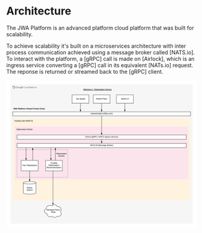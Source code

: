 # Architecture

The JWA Platform is an advanced platform cloud platform that was built for scalability.

To achieve scalability it's built on a microservices architecture with inter process communication achieved using a message broker called [NATS.io].
To interact with the platform, a [gRPC] call is made on [Airlock], which is an ingress service converting a [gRPC] call in its equivalent [NATs.io] request.
The reponse is returned or streamed back to the [gRPC] client.

<img src="assets/architecture.png" alt="architecture" />